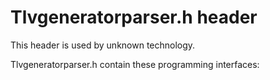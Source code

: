 # Tlvgeneratorparser.h header


This header is used by unknown technology.

Tlvgeneratorparser.h contain these programming interfaces:

